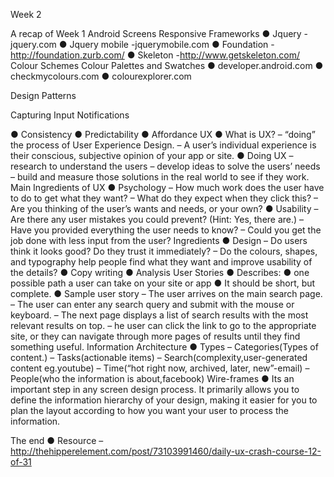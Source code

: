 Week 2

A recap of Week 1
Android Screens
Responsive Frameworks
●	Jquery -jquery.com
●	Jquery mobile -jquerymobile.com
●	Foundation - http://foundation.zurb.com/
●	Skeleton -http://www.getskeleton.com/
Colour Schemes
Colour Palettes and Swatches
●	developer.android.com
●	checkmycolours.com
●	colourexplorer.com

Design Patterns

Capturing Input
Notifications
 
●	Consistency
●	Predictability
●	Affordance
UX
●	What is UX?
–	“doing” the process of User Experience Design.
–	A user’s individual experience is their conscious, subjective opinion of your app or site.
●	Doing UX
–	 research to understand the users
–	develop ideas to solve the users’ needs
–	build and measure those solutions in the real world to see if they work.
Main Ingredients of UX
●	Psychology
–	How much work does the user have to do to get what they want?
–	What do they expect when they click this?
–	Are you thinking of the user’s wants and needs, or your own?
●	Usability
–	Are there any user mistakes you could prevent? (Hint: Yes, there are.)
–	Have you provided everything the user needs to know?
–	Could you get the job done with less input from the user?
Ingredients
●	Design
–	Do users think it looks good? Do they trust it immediately?
–	Do the colours, shapes, and typography help people find what they want and improve usability of the details?
●	Copy writing
●	Analysis
User Stories
●	Describes:
●	one possible path a user can take on your site or app
●	It should be short, but complete.
●	Sample user story
–	The user arrives on the main search page.
–	The user can enter any search query and submit with the mouse or keyboard.
–	The next page displays a list of search results with the most relevant results on top.
–	he user can click the link to go to the appropriate site, or they can navigate through more pages of results until they find something useful.
Information Architecture
●	Types
–	Categories(Types of content.)
–	Tasks(actionable items)
–	Search(complexity,user-generated content eg.youtube)
–	Time(“hot right now, archived, later, new”-email)
–	People(who the information is about,facebook)
Wire-frames
●	Its an important step in any screen design process. It primarily allows you to define the information hierarchy of your design, making it easier for you to plan the layout according to how you want your user to process the information.
 
The end
●	Resource
–	http://thehipperelement.com/post/73103991460/daily-ux-crash-course-12-of-31
